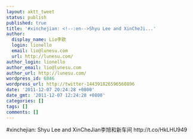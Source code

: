 ```yaml
---
layout: aktt_tweet
status: publish
published: true
title: '#xinchejian: <!--:en-->Shyu Lee and XinCheJi...'
author:
  display_name: Lio李欧
  login: lionello
  email: lio@lunesu.com
  url: http://lunesu.com/
author_login: lionello
author_email: lio@lunesu.com
author_url: http://lunesu.com/
wordpress_id: 6846
wordpress_url: http://twitter-144391826596560896
date: '2011-12-07 20:24:28 +0800'
date_gmt: '2011-12-07 12:24:28 +0800'
categories: []
tags: []
comments: []
---
```

<p>#xinchejian: <!--:en-->Shyu Lee and XinCheJian<!--:--><!--:zh-->李旭和新车间<!--:--> http://t.co/HkLHU949</p>
